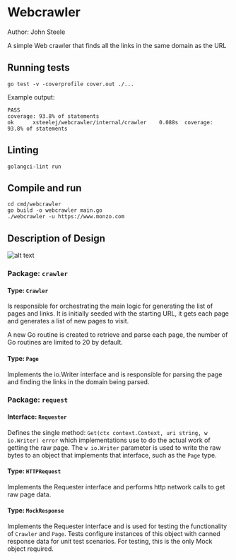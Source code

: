 # Webcrawler
Author: John Steele

A simple Web crawler that finds all the links in the same domain as the URL

## Running tests

```go test -v -coverprofile cover.out ./...```

Example output:

```
PASS
coverage: 93.8% of statements
ok  	xsteelej/webcrawler/internal/crawler	0.088s	coverage: 93.8% of statements
```

## Linting

```golangci-lint run```

## Compile and run
```
cd cmd/webcrawler
go build -o webcrawler main.go
./webcrawler -u https://www.monzo.com
```

## Description of Design

![alt text](https://github.com/xsteelej/go_webcrawler/blob/main/docs/diagram.png?raw=true)

### Package: ```crawler```

#### Type: ```Crawler```
Is responsible for orchestrating the main logic for generating the list of pages and links. It is initially seeded with the starting URL, it gets each page and generates a list of new pages to visit.

A new Go routine is created to retrieve and parse each page, the number of Go routines are limited to 20 by default.

#### Type: ```Page```

Implements the io.Writer interface and is responsible for parsing the page and finding the links in the domain being parsed.

### Package: ```request```

#### Interface: ```Requester```
Defines the single method: ```Get(ctx context.Context, uri string, w io.Writer) error``` which implementations use to do the actual work of getting the raw page. The ```w io.Writer``` parameter is used to write the raw bytes to an object that implements that interface, such as the ```Page``` type.

#### Type: ```HTTPRequest```
Implements the Requester interface and performs http network calls to get raw page data.

#### Type: ```MockResponse```
Implements the Requester interface and is used for testing the functionality of ```Crawler``` and ```Page```. Tests configure instances of this object with canned response data for unit test scenarios. For testing, this is the only Mock object required.
